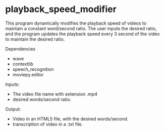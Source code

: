 # playback_speed_modifier

 This program dynamically modifies the playback speed of videos to maintain a constant word/second ratio. The user
 inputs the desired ratio, and the program updates the playback speed every 3 second of the video to maintain the
 desired ratio.

Dependencies
 - wave
 - contextlib
 - speech_recognition
 - moviepy.editor

Inputs:
  - The video file name with extension .mp4
  - desired words/second ratio. 

Output:
 - Video in an HTML5 file, with the desired words/second. 
 - transcription of video in a .txt file.
